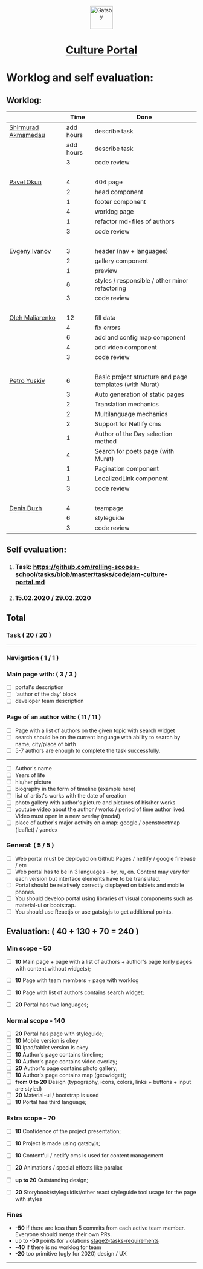 <p align="center">
  <a href="https://culture-portal-gatsby.netlify.com">
    <img alt="Gatsby" src="https://dl.dropbox.com/s/fxsze8566o9f8jv/react_js-512.png" width="60" />
  </a>
</p>
<h1 align="center">
  <a href="https://culture-portal-gatsby.netlify.com">Culture Portal</a>
</h1>

# Worklog and self evaluation:

## Worklog:

|                                                   | Time       | Done          |
|---------------------------------------------------| ---------- | ------------- |
[Shirmurad Akmamedau](https://github.com/muratx10)    | add hours  | describe task |
|                                                   | add hours  | describe task |
|                                                   | 3  | code review |
|<br>||
[Pavel Okun](https://github.com/pavelokun)          | 4  | 404 page |
|                                                   | 2  | head component |
|                                                   | 1  | footer component |
|                                                   | 4  | worklog page |
|                                                   | 1  | refactor md-files of authors |
|                                                   | 3  | code review |
|<br>||
[Evgeny	Ivanov](https://github.com/ineg22)          | 3  | header (nav + languages) |
|                                                   | 2  | gallery component |
|                                                   | 1  | preview |
|                                                   | 8  | styles / responsible / other minor refactoring |
|                                                   | 3  | code review |
|<br>||
[Oleh	Maliarenko](https://github.com/olegmalyarenko)| 12 | fill data |
|                                                   | 4  | fix errors |
|                                                   | 6  | add and config map component |
|                                                   | 4  | add video  component |
|                                                   | 3  | code review |
|<br>||
[Petro Yuskiv](https://github.com/yuskivpm)         | 6  | Basic project structure and page templates (with Murat) |
|                                                   | 3  | Auto generation of static pages |
|                                                   | 2  | Translation mechanics |
|                                                   | 2  | Multilanguage mechanics |
|                                                   | 2  | Support for Netlify cms |
|                                                   | 1  | Author of the Day selection method |
|                                                   | 4  | Search for poets page (with Murat) |
|                                                   | 1  | Pagination component |
|                                                   | 1  | LocalizedLink component |
|                                                   | 3  | code review |
|<br>||
[Denis Duzh](https://github.com/dermeister)         | 4  | teampage |
|                                                   | 6  | styleguide |
|                                                   | 3  | code review |

## Self evaluation:

1. ### Task: https://github.com/rolling-scopes-school/tasks/blob/master/tasks/codejam-culture-portal.md
2. ### 15.02.2020 / 29.02.2020

## Total

### Task ( 20 / 20 )

---

### Navigation ( 1 / 1 )

### Main page with: ( 3 / 3 )

- [ ] portal's description
- [ ] 'author of the day' block
- [ ] developer team description

### Page of an author with: ( 11 / 11 )

- [ ] Page with a list of authors on the given topic with search widget
- [ ] search should be on the current language with ability to search by name, city/place of birth
- [ ] 5-7 authors are enough to complete the task successfully.

---

- [ ] Author's name
- [ ] Years of life
- [ ] his/her picture
- [ ] biography in the form of timeline (example here)
- [ ] list of artist's works with the date of creation
- [ ] photo gallery with author's picture and pictures of his/her works
- [ ] youtube video about the author / works / period of time author lived. Video must open in a new overlay (modal)
- [ ] place of author's major activity on a map: google / openstreetmap (leaflet) / yandex

### General: ( 5 / 5 )

- [ ] Web portal must be deployed on Github Pages / netlify / google firebase / etc
- [ ] Web portal has to be in 3 languages - by, ru, en. Content may vary for each version but interface elements have to be translated.
- [ ] Portal should be relatively correctly displayed on tablets and mobile phones.
- [ ] You should develop portal using libraries of visual components such as material-ui or bootstrap.
- [ ] You should use Reactjs or use gatsbyjs to get additional points.

## Evaluation: ( 40 + 130 + 70 = 240 )

### Min scope - **50**
- [ ] **10** Main page + page with a list of authors + author's page (only pages with content without widgets);
- [ ] **10** Page with team members + page with worklog
- [ ] **10** Page with list of authors contains search widget;
- [ ] **20** Portal has two languages;


### Normal scope - **140**
- [ ] **20** Portal has page with styleguide;
- [ ] **10** Mobile version is okey
- [ ] **10** Ipad/tablet version is okey
- [ ] **10** Author's page contains timeline;
- [ ] **10** Author's page contains video overlay;
- [ ] **20** Author's page contains photo gallery;
- [ ] **10** Author's page contains map (geowidget);
- [ ] **from 0 to 20** Design (typography, icons, colors, links + buttons + input are styled)
- [ ] **20** Material-ui / bootstrap is used
- [ ] **10** Portal has third language;

### Extra scope - **70**
- [ ] **10** Confidence of the project presentation;
- [ ] **10** Project is made using gatsbyjs;
- [ ] **10** Contentful / netlify cms is used for content management
- [ ] **20** Animations / special effects like paralax 
- [ ] **up to 20** Outstanding design;
- [ ] **20** Storybook/styleguidist/other react styleguide tool usage for the page with styles


### Fines
- **-50** if there are less than 5 commits from each active team member. Everyone should merge their own PRs.
- up to **-50** points for violations
[stage2-tasks-requirements](https://github.com/rolling-scopes-school/docs/blob/master/docs/stage2.md)
- **-40** if there is no worklog for team
- **-20** too primitive (ugly for 2020) design / UX


---
